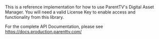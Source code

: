 This is a reference implementation for how to use ParentTV's Digital Asset Manager. You will need a valid
License Key to enable access and functionality from this library.

For the complete API Documentation, please see https://docs.production.parenttv.com/
